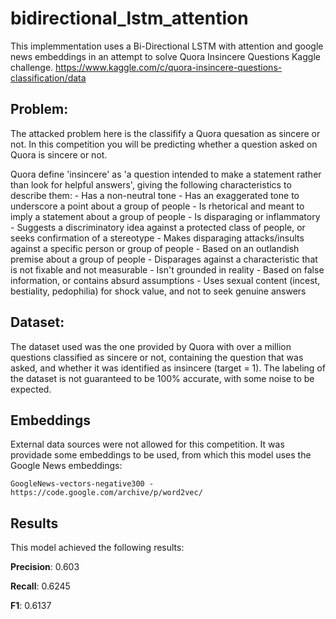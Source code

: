 # bidirectional_lstm_attention

This implemmentation uses a Bi-Directional LSTM with attention and google news embeddings in an attempt to solve Quora Insincere Questions Kaggle challenge.
https://www.kaggle.com/c/quora-insincere-questions-classification/data

## Problem:
The attacked problem here is the classifify a Quora quesation as sincere or not.
In this competition you will be predicting whether a question asked on Quora is sincere or not.

Quora define 'insincere' as 'a question intended to make a statement rather than look for helpful answers', giving the following characteristics to describe them:
    - Has a non-neutral tone
        - Has an exaggerated tone to underscore a point about a group of people
        - Is rhetorical and meant to imply a statement about a group of people
    - Is disparaging or inflammatory
        - Suggests a discriminatory idea against a protected class of people, or seeks confirmation of a stereotype
        - Makes disparaging attacks/insults against a specific person or group of people
        - Based on an outlandish premise about a group of people
        - Disparages against a characteristic that is not fixable and not measurable 
    - Isn't grounded in reality
        - Based on false information, or contains absurd assumptions
    - Uses sexual content (incest, bestiality, pedophilia) for shock value, and not to seek genuine answers

## Dataset:
The dataset used was the one provided by Quora with over a million questions classified as sincere or not, containing the question that was asked, and whether it was identified as insincere (target = 1). 
The labeling of the dataset is not guaranteed to be 100% accurate, with some noise to be expected.

## Embeddings

External data sources were not allowed for this competition.
It was providade some embeddings to be used, from which this model uses the Google News embeddings:

    GoogleNews-vectors-negative300 - https://code.google.com/archive/p/word2vec/

## Results
This model achieved the following results:

**Precision**: 0.603

**Recall**: 0.6245

**F1**: 0.6137
